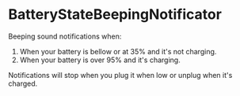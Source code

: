 # BatteryStateBeepingNotificator
Beeping sound notifications when: 

1. When your battery is bellow or at 35% and it's not charging.
2. When your battery is over 95% and it's charging.

Notifications will stop when you plug it when low or unplug when it's charged.
